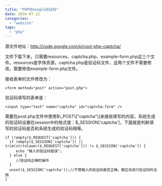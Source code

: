```yaml
---
title: "PHP仿Google验证码"
date: 2010-07-12
categories: 
  - "website"
tags: 
  - "php"
---
```


源文件地址：http://code.google.com/p/cool-php-captcha/

文件下载下来，只需要resources、captcha.php、example-form.php这三个文件。resources是字体资源，captcha.php是验证码文件，这两个文件不需要修改，需要修改example-form.php文件。

接收表单的文件修改为：

```
<form method="post" action="post.php">
```

验证码填写的表单是：

```
<input type="text" name="captcha" id="captcha-form" />
```

需要在post.php文件中使用$\_POST\["captcha"\]来接收填写的内容，系统生成的验证码设置在session中的格式是：$\_SESSION\['captcha'\]，下面就是判断填写的验证码是否和系统生成的验证码相等。

```
if (!empty($_REQUEST['captcha'])) {
  if (empty($_SESSION['captcha']) || trim(strtolower($_REQUEST['captcha'])) != $_SESSION['captcha']) {
     echo "输入的验证码错误";
  } else {
     //验证码正确的操作
  }
  unset($_SESSION['captcha']);//不管输入的验证码是否正确，都应该进行验证码的注销 
}
```
